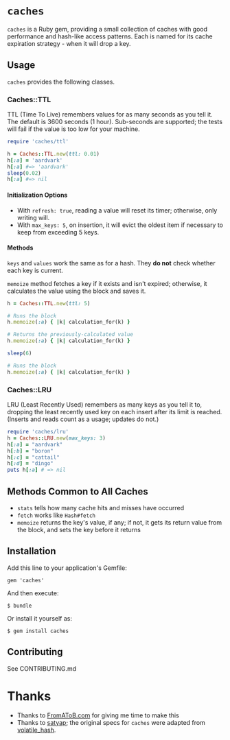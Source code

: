 # `caches`

`caches` is a Ruby gem, providing a small collection of caches with good performance and hash-like access patterns. Each is named for its cache expiration strategy - when it will drop a key.

## Usage

`caches` provides the following classes.

### Caches::TTL

TTL (Time To Live) remembers values for as many seconds as you tell it. The default is 3600 seconds (1 hour). Sub-seconds are supported; the tests will fail if the value is too low for your machine.

```ruby
require 'caches/ttl'

h = Caches::TTL.new(ttl: 0.01)
h[:a] = 'aardvark'
h[:a] #=> 'aardvark'
sleep(0.02)
h[:a] #=> nil
```

#### Initialization Options

- With `refresh: true`, reading a value will reset its timer; otherwise, only writing will.
- With `max_keys: 5`, on insertion, it will evict the oldest item if necessary to keep from exceeding 5 keys.

#### Methods

`keys` and `values` work the same as for a hash. They **do not** check whether each key is current.

`memoize` method fetches a key if it exists and isn't expired; otherwise, it calculates the value using the block and saves it.


```ruby
h = Caches::TTL.new(ttl: 5)

# Runs the block
h.memoize(:a) { |k| calculation_for(k) }

# Returns the previously-calculated value
h.memoize(:a) { |k| calculation_for(k) }

sleep(6)

# Runs the block
h.memoize(:a) { |k| calculation_for(k) }
```

### Caches::LRU

LRU (Least Recently Used) remembers as many keys as you tell it to, dropping the least recently used key on each insert after its limit is reached. (Inserts and reads count as a usage; updates do not.)

```ruby
require 'caches/lru'
h = Caches::LRU.new(max_keys: 3)
h[:a] = "aardvark"
h[:b] = "boron"
h[:c] = "cattail"
h[:d] = "dingo"
puts h[:a] # => nil
```

## Methods Common to All Caches

- `stats` tells how many cache hits and misses have occurred
- `fetch` works like `Hash#fetch`
- `memoize` returns the key's value, if any; if not, it gets its return value from the block, and sets the key before it returns

## Installation

Add this line to your application's Gemfile:

    gem 'caches'

And then execute:

    $ bundle

Or install it yourself as:

    $ gem install caches

## Contributing

See CONTRIBUTING.md

# Thanks

- Thanks to [FromAToB.com](http://www.fromatob.com) for giving me time to make this
- Thanks to [satyap](https://github.com/satyap); the original specs for `caches` were adapted from [volatile_hash](https://github.com/satyap/volatile_hash).
